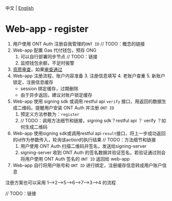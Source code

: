 中文 | [English](https://github.com/hsutaiyu/documentation/blob/master/prod-doc/en/ontid/business/scenarios/web-app/register_EN.md)

# Web-app - register

1. 用户使用 ONT Auth 注册自我管理的`ONT ID` // TODO：概念的链接
2. Web-app 配置 Gas 代付钱包，预存 ONG
   1. 可以自行部署同步节点 // TODO：链接
   2. 监控钱包余额，不足时报警
3. [资质审查](./acquire-claim.md)，如果[审查通过](./verify-claim.md)
4. Web-app 注册流程，账户内容准备
   3. 注册信息填写
   4. 老账户查重
   5. 新账户锁定，注册信息缓存
      - session 绑定缓存，过期删除
      - 由于异步返回，建议对账户锁定缓存
5. Web-app 使用 signing sdk 或调用 restful api  `verify` 接口，用返回的数据生成二维码。提醒用户安装 ONT Auth 并注册 `ONT ID`
   1. 预定义方法参数为：`register`
   2. // TODO：调用方法细节和链接，signing sdk？restful api ？ verify ？如何生成二维码
6. Web-app 使用signing sdk或调用restful api `result`接口，将上一步成功返回的id作为参数传入，轮询该action的执行结果 // TODO：方法细节和链接
   1. 用户使用 ONT Auth 扫描二维码并签名，发送给signing-server
   2. signing-server 收到 ONT Auth 的签名数据并验证签名，若验证通过则会将用户使用 ONT Auth 签名的 `ONT ID` 返回给 web-app
7. Web-app 自行将用户账号和 `ONT ID` 进行绑定，注册缓存信息转成用户账户信息

注册方案也可以采用 1-->2-->5-->6-->7-->3-->4 的流程

// TODO：链接